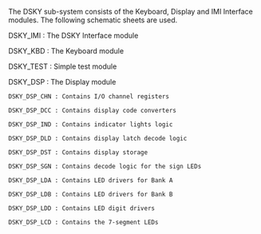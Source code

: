 The DSKY sub-system consists of the Keyboard, Display and IMI Interface modules. The following schematic sheets are used.

DSKY_IMI : The DSKY Interface module

DSKY_KBD : The Keyboard module

DSKY_TEST : Simple test module

DSKY_DSP : The Display module

    DSKY_DSP_CHN : Contains I/O channel registers

    DSKY_DSP_DCC : Contains display code converters

    DSKY_DSP_IND : Contains indicator lights logic

    DSKY_DSP_DLD : Contains display latch decode logic

    DSKY_DSP_DST : Contains display storage
    
    DSKY_DSP_SGN : Contains decode logic for the sign LEDs

    DSKY_DSP_LDA : Contains LED drivers for Bank A
    
    DSKY_DSP_LDB : Contains LED drivers for Bank B
    
    DSKY_DSP_LDD : Contains LED digit drivers
    
    DSKY_DSP_LCD : Contains the 7-segment LEDs
